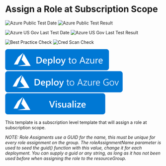 # Assign a Role at Subscription Scope

![Azure Public Test Date](https://azurequickstartsservice.blob.core.windows.net/badges/subscription-deployments/subscription-role-assigment/PublicLastTestDate.svg)
![Azure Public Test Result](https://azurequickstartsservice.blob.core.windows.net/badges/subscription-deployments/subscription-role-assigment/PublicDeployment.svg)

![Azure US Gov Last Test Date](https://azurequickstartsservice.blob.core.windows.net/badges/subscription-deployments/subscription-role-assigment/FairfaxLastTestDate.svg)
![Azure US Gov Last Test Result](https://azurequickstartsservice.blob.core.windows.net/badges/subscription-deployments/subscription-role-assigment/FairfaxDeployment.svg)

![Best Practice Check](https://azurequickstartsservice.blob.core.windows.net/badges/subscription-deployments/subscription-role-assigment/BestPracticeResult.svg)
![Cred Scan Check](https://azurequickstartsservice.blob.core.windows.net/badges/subscription-deployments/subscription-role-assigment/CredScanResult.svg)

[![Deploy To Azure](https://raw.githubusercontent.com/Azure/azure-quickstart-templates/master/1-CONTRIBUTION-GUIDE/images/deploytoazure.svg?sanitize=true)](https://portal.azure.com/#create/Microsoft.Template/uri/https%3A%2F%2Fraw.githubusercontent.com%2FAzure%2Fazure-quickstart-templates%2Fmaster%2Fsubscription-deployments%2Fsubscription-role-assigment%2Fazuredeploy.json)
[![Deploy To Azure US Gov](https://raw.githubusercontent.com/Azure/azure-quickstart-templates/master/1-CONTRIBUTION-GUIDE/images/deploytoazuregov.svg?sanitize=true)](https://portal.azure.us/#create/Microsoft.Template/uri/https%3A%2F%2Fraw.githubusercontent.com%2FAzure%2Fazure-quickstart-templates%2Fmaster%2Fsubscription-deployments%2Fsubscription-role-assigment%2Fazuredeploy.json)
[![Visualize](https://raw.githubusercontent.com/Azure/azure-quickstart-templates/master/1-CONTRIBUTION-GUIDE/images/visualizebutton.svg?sanitize=true)](http://armviz.io/#/?load=https%3A%2F%2Fraw.githubusercontent.com%2FAzure%2Fazure-quickstart-templates%2Fmaster%2Fsubscription-deployments%2Fsubscription-role-assigment%2Fazuredeploy.json)

This template is a subscription level template that will assign a role at subscription scope.

*NOTE: Role Assigments use a GUID for the name, this must be unique for every role assignment on the group.  The roleAssignmentName parameter is used to seed the guid() function with this value, change it for each deployment.  You can supply a guid or any string, as long as it has not been used before when assigning the role to the resourceGroup.*
